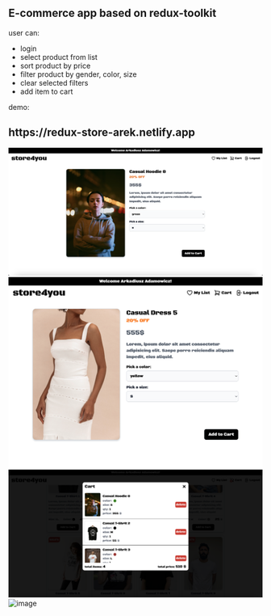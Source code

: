 <h2>E-commerce app based on redux-toolkit</h2>
user can:

<ul>
<li>login</li>
<li>select product from list</li>
<li>sort product by price</li>
<li>filter product by gender, color, size</li>
<li>clear selected filters</li>
<li>add item to cart</li>
</ul>

demo:

<h2>https://redux-store-arek.netlify.app</h2>
<img width="600" alt="image" src="./src/assets/images/Store1.png">
<br>
<img width="600" alt="image" src="./src/assets/images/Store3.png">
<br>
<img width="600" alt="image" src="./src/assets/images/Store2.png">
<br>
<img width="600" alt="image" src="./src/assets/images/Store4.png">
<br>
